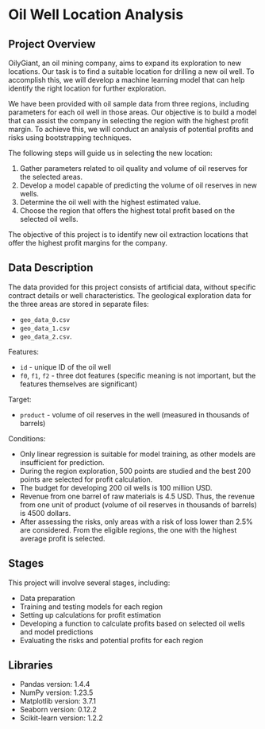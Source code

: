 # Oil Well Location Analysis


## Project Overview

OilyGiant, an oil mining company, aims to expand its exploration to new locations. Our task is to find a suitable location for drilling a new oil well. To accomplish this, we will develop a machine learning model that can help identify the right location for further exploration.

We have been provided with oil sample data from three regions, including parameters for each oil well in those areas. Our objective is to build a model that can assist the company in selecting the region with the highest profit margin. To achieve this, we will conduct an analysis of potential profits and risks using bootstrapping techniques.

The following steps will guide us in selecting the new location:

1. Gather parameters related to oil quality and volume of oil reserves for the selected areas.
2. Develop a model capable of predicting the volume of oil reserves in new wells.
3. Determine the oil well with the highest estimated value.
4. Choose the region that offers the highest total profit based on the selected oil wells.

The objective of this project is to identify new oil extraction locations that offer the highest profit margins for the company.


## Data Description

The data provided for this project consists of artificial data, without specific contract details or well characteristics. The geological exploration data for the three areas are stored in separate files: 
- `geo_data_0.csv`
- `geo_data_1.csv`
- `geo_data_2.csv`.

Features:
- `id` - unique ID of the oil well
- `f0`, `f1`, `f2` - three dot features (specific meaning is not important, but the features themselves are significant)

Target:
- `product` - volume of oil reserves in the well (measured in thousands of barrels)

Conditions:
- Only linear regression is suitable for model training, as other models are insufficient for prediction.
- During the region exploration, 500 points are studied and the best 200 points are selected for profit calculation.
- The budget for developing 200 oil wells is 100 million USD.
- Revenue from one barrel of raw materials is 4.5 USD. Thus, the revenue from one unit of product (volume of oil reserves in thousands of barrels) is 4500 dollars.
- After assessing the risks, only areas with a risk of loss lower than 2.5% are considered. From the eligible regions, the one with the highest average profit is selected.
 

## Stages

This project will involve several stages, including:
- Data preparation
- Training and testing models for each region
- Setting up calculations for profit estimation
- Developing a function to calculate profits based on selected oil wells and model predictions
- Evaluating the risks and potential profits for each region


## Libraries
- Pandas version: 1.4.4
- NumPy version: 1.23.5
- Matplotlib version: 3.7.1
- Seaborn version: 0.12.2
- Scikit-learn version: 1.2.2
